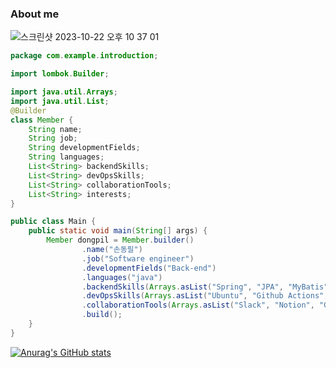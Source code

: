 ### About me
![스크린샷 2023-10-22 오후 10 37 01](https://github.com/MuinMusic/MuinMusic/assets/112970256/5c3e181b-1c23-4468-9fb4-267c2bb30625)


```java
package com.example.introduction;

import lombok.Builder;

import java.util.Arrays;
import java.util.List;
@Builder
class Member {
    String name;
    String job;
    String developmentFields;
    String languages;
    List<String> backendSkills;
    List<String> devOpsSkills;
    List<String> collaborationTools;
    List<String> interests;
}

public class Main {
    public static void main(String[] args) {
        Member dongpil = Member.builder()
                .name("손동필")
                .job("Software engineer")
                .developmentFields("Back-end")
                .languages("java")
                .backendSkills(Arrays.asList("Spring", "JPA", "MyBatis", "Junit5", "Gradle"))
                .devOpsSkills(Arrays.asList("Ubuntu", "Github Actions", "MySQL", "Docker", "AWS EC2"))
                .collaborationTools(Arrays.asList("Slack", "Notion", "Github", "Intellij"))
                .build();
    }
}
```
  
</code></pre>

<!--
**sdongpil/sdongpil** is a ✨ _special_ ✨ repository because its `README.md` (this file) appears on your GitHub profile.

Here are some ideas to get you started:

- 🔭 I’m currently working on ...
- 🌱 I’m currently learning ...
- 👯 I’m looking to collaborate on ...
- 🤔 I’m looking for help with ...
- 💬 Ask me about ...
- 📫 How to reach me: ...
- 😄 Pronouns: ...
- ⚡ Fun fact: ...
-->
[![Anurag's GitHub stats](https://github-readme-stats.vercel.app/api?username=sdongpil&show_icons=true&theme=tokyonight)](https://github.com/anuraghazra/github-readme-stats)
